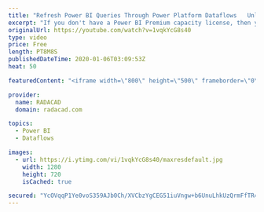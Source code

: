 ```yaml
---
title: "Refresh Power BI Queries Through Power Platform Dataflows   Unlimited Times with Any Frequency"
excerpt: "If you don't have a Power BI Premium capacity license, then you are limited to refresh your dataflows up to eight times a day, with the frequency of 30 minutes. The good news for you is that you have a way to do unlimited refreshes and with whatever frequency you like using Power Platform Dataflows."
originalUrl: https://youtube.com/watch?v=1vqkYcG8s40
type: video
price: Free
length: PT8M8S
publishedDateTime: 2020-01-06T03:09:53Z
heat: 50

featuredContent: "<iframe width=\"800\" height=\"500\" frameborder=\"0\" src=\"https://www.youtube.com/embed/1vqkYcG8s40\" allow=\"accelerometer; autoplay; encrypted-media; gyroscope; picture-in-picture\" allowfullscreen></iframe>"

provider:
  name: RADACAD
  domain: radacad.com

topics:
  - Power BI
  - Dataflows

images:
  - url: https://i.ytimg.com/vi/1vqkYcG8s40/maxresdefault.jpg
    width: 1280
    height: 720
    isCached: true

secured: "YcOVqqP1Ye0voS359AJb0Ch/XVCbzYgCEG51iuVngw+b6UnuLhkUzQrmFfTR4CunUYjNwI0jA+nW0ZbcsofE24MHwGCYDpoHDyHpppdFAwfJZ8EUsir+t8DK5k5e+14prHoCsY8lEZGFGb5XZcG2Oe8wfbz5g30zyD4KRAKFrzEgzoIvQiHroRLy6J8PJbTjFJneOhF25lehUxbsa8V8UUhA1cu+aQ6qPvowsXWmSc9iuvQkx3FFmYSeAi9X+B814D2TfcucS9ELZ04nqZSG8L/CfNditk+eyCgDfPiyZchhRn1OdXARfArWzzUbNgmj1vEbKeW85Fg+RHQgokRBnnsQ5UTdK3joI1B6920GpR6+9o47xmRb7ccxUJFMqdCyLdbVfhIITRtqdwqzI1HxUAuqYEmYJzwoxt5aWH2EjWg=;3mKHtYiiFcuoFzBmnBAsNQ=="
---
```


